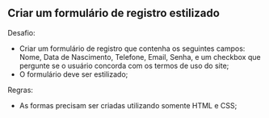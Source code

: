 ## Criar um formulário de registro estilizado
Desafio: 
- Criar um formulário de registro que contenha os seguintes campos:
 Nome, Data de Nascimento, Telefone, Email, Senha, e um checkbox que pergunte se o usuário concorda com os termos de uso do site;
- O formulário deve ser estilizado;

Regras:
- As formas precisam ser criadas utilizando somente HTML e CSS;